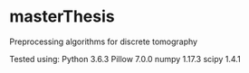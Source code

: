 # masterThesis
Preprocessing algorithms for discrete tomography

Tested using:
Python               3.6.3
Pillow               7.0.0
numpy                1.17.3
scipy                1.4.1
